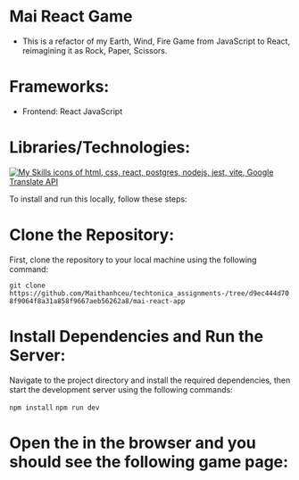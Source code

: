 # Mai React Game  
- This is a refactor of my Earth, Wind, Fire Game from JavaScript to React, reimagining it as Rock, Paper, Scissors.

# Frameworks: 
- Frontend: React JavaScript 

# Libraries/Technologies: 

[![My Skills icons of html, css, react, postgres, nodejs, jest, vite, Google Translate API](https://skillicons.dev/icons?i=js,html,css,react)](https://skillicons.dev)

To install and run this locally, follow these steps:

# Clone the Repository: 
First, clone the repository to your local machine using the following command: 

`git clone https://github.com/Maithanhceu/techtonica_assignments-/tree/d9ec444d708f9064f8a31a858f9667aeb56262a8/mai-react-app`


# Install Dependencies and Run the Server:
Navigate to the project directory and install the required dependencies, then start the development server using the following commands:

`npm install`
`npm run dev`

# Open the  in the browser and you should see the following game page: 

